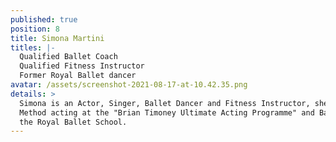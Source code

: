 ```yaml
---
published: true
position: 8
title: Simona Martini
titles: |-
  Qualified Ballet Coach
  Qualified Fitness Instructor
  Former Royal Ballet dancer
avatar: /assets/screenshot-2021-08-17-at-10.42.35.png
details: >
  Simona is an Actor, Singer, Ballet Dancer and Fitness Instructor, she studied
  Method acting at the "Brian Timoney Ultimate Acting Programme" and Ballet at
  the Royal Ballet School.
---
```

